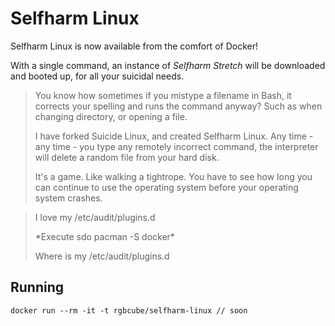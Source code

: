 Selfharm Linux
=============

Selfharm Linux is now available from the comfort of Docker!

With a single command, an instance of _Selfharm Stretch_ will be downloaded and booted up, for all your suicidal needs.

>You know how sometimes if you mistype a filename in Bash, it corrects your spelling and runs the command anyway? Such as when changing directory, or opening a file.
>
>I have forked Suicide Linux, and created Selfharm Linux. Any time - any time - you type any remotely incorrect command, the interpreter will delete a random file from your hard disk.
>
>It's a game. Like walking a tightrope. You have to see how long you can continue to use the operating system before your operating system crashes.

> I love my /etc/audit/plugins.d
> 
> \*Execute sdo pacman -S docker\*
> 
> Where is my /etc/audit/plugins.d

Running
-------

    docker run --rm -it -t rgbcube/selfharm-linux // soon
